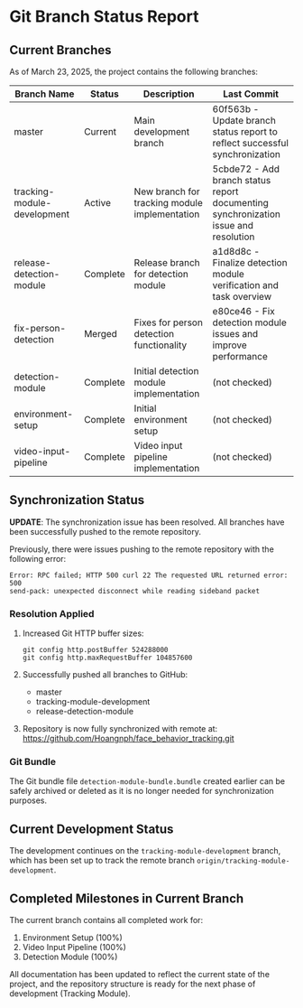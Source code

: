 # Git Branch Status Report

## Current Branches

As of March 23, 2025, the project contains the following branches:

| Branch Name | Status | Description | Last Commit |
|-------------|--------|-------------|------------|
| master | Current | Main development branch | 60f563b - Update branch status report to reflect successful synchronization |
| tracking-module-development | Active | New branch for tracking module implementation | 5cbde72 - Add branch status report documenting synchronization issue and resolution |
| release-detection-module | Complete | Release branch for detection module | a1d8d8c - Finalize detection module verification and task overview |
| fix-person-detection | Merged | Fixes for person detection functionality | e80ce46 - Fix detection module issues and improve performance |
| detection-module | Complete | Initial detection module implementation | (not checked) |
| environment-setup | Complete | Initial environment setup | (not checked) |
| video-input-pipeline | Complete | Video input pipeline implementation | (not checked) |

## Synchronization Status

**UPDATE**: The synchronization issue has been resolved. All branches have been successfully pushed to the remote repository.

Previously, there were issues pushing to the remote repository with the following error:

```
Error: RPC failed; HTTP 500 curl 22 The requested URL returned error: 500
send-pack: unexpected disconnect while reading sideband packet
```

### Resolution Applied

1. Increased Git HTTP buffer sizes:
   ```
   git config http.postBuffer 524288000
   git config http.maxRequestBuffer 104857600
   ```

2. Successfully pushed all branches to GitHub:
   - master
   - tracking-module-development
   - release-detection-module

3. Repository is now fully synchronized with remote at: https://github.com/Hoangnph/face_behavior_tracking.git

### Git Bundle 

The Git bundle file `detection-module-bundle.bundle` created earlier can be safely archived or deleted as it is no longer needed for synchronization purposes.

## Current Development Status

The development continues on the `tracking-module-development` branch, which has been set up to track the remote branch `origin/tracking-module-development`.

## Completed Milestones in Current Branch

The current branch contains all completed work for:

1. Environment Setup (100%)
2. Video Input Pipeline (100%)
3. Detection Module (100%)

All documentation has been updated to reflect the current state of the project, and the repository structure is ready for the next phase of development (Tracking Module).
